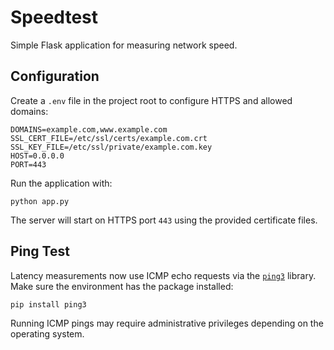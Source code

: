 # Speedtest

Simple Flask application for measuring network speed.

## Configuration

Create a `.env` file in the project root to configure HTTPS and allowed domains:

```
DOMAINS=example.com,www.example.com
SSL_CERT_FILE=/etc/ssl/certs/example.com.crt
SSL_KEY_FILE=/etc/ssl/private/example.com.key
HOST=0.0.0.0
PORT=443
```

Run the application with:

```
python app.py
```

The server will start on HTTPS port `443` using the provided certificate files.

## Ping Test

Latency measurements now use ICMP echo requests via the [`ping3`](https://pypi.org/project/ping3/) library. Make sure the
environment has the package installed:

```
pip install ping3
```

Running ICMP pings may require administrative privileges depending on the operating system.
